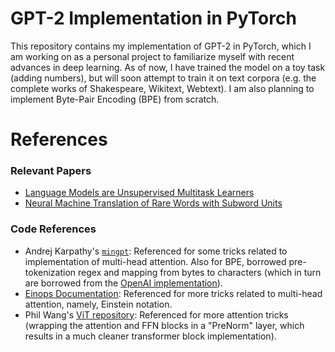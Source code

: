 # GPT-2 Implementation in PyTorch
This repository contains my implementation of GPT-2 in PyTorch, which I am working on as a personal project to familiarize myself with recent advances in deep learning. As of now, I have trained the model on a toy task (adding numbers), but will soon attempt to train it on text corpora (e.g. the complete works of Shakespeare, Wikitext, Webtext). I am also planning to implement Byte-Pair Encoding (BPE) from scratch.

# References

### Relevant Papers
* [Language Models are Unsupervised Multitask Learners](https://cdn.openai.com/better-language-models/language_models_are_unsupervised_multitask_learners.pdf)
* [Neural Machine Translation of Rare Words with Subword Units](https://arxiv.org/pdf/1508.07909.pdf)

### Code References
* Andrej Karpathy's [`mingpt`](https://github.com/karpathy/minGPT): Referenced for some tricks related to implementation of multi-head attention. Also for BPE, borrowed pre-tokenization regex and mapping from bytes to characters (which in turn are borrowed from the [OpenAI implementation](https://github.com/openai/gpt-2)).
* [Einops Documentation](https://einops.rocks/pytorch-examples.html): Referenced for more tricks related to multi-head attention, namely, Einstein notation.
* Phil Wang's [ViT repository](https://github.com/lucidrains/vit-pytorch): Referenced for more attention tricks (wrapping the attention and FFN blocks in a "PreNorm" layer, which results in a much cleaner transformer block implementation).
